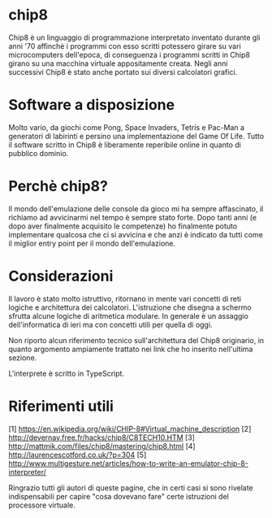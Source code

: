 # chip8

Chip8 è un linguaggio di programmazione interpretato inventato durante gli anni '70 affinchè i programmi con esso scritti potessero girare su vari microcomputers dell'epoca, di conseguenza i programmi scritti in Chip8 girano su una macchina virtuale appositamente creata. Negli anni successivi Chip8 è stato anche portato sui diversi calcolatori grafici.

# Software a disposizione
Molto vario, da giochi come Pong, Space Invaders, Tetris e Pac-Man a generatori di labirinti e persino una implementazione del Game Of Life. Tutto il software scritto in Chip8 è liberamente reperibile online in quanto di pubblico dominio.

# Perchè chip8?
Il mondo dell'emulazione delle console da gioco mi ha sempre affascinato, il richiamo ad avvicinarmi nel tempo è sempre stato forte. Dopo tanti anni (e dopo aver finalmente acquisito le competenze) ho finalmente potuto implementare qualcosa che ci si avvicina e che anzi è indicato da tutti come il miglior entry point per il mondo dell'emulazione.

# Considerazioni
Il lavoro è stato molto istruttivo, ritornano in mente vari concetti di reti logiche e architettura dei calcolatori. L'istruzione che disegna a schermo sfrutta alcune logiche di aritmetica modulare.
In generale è un assaggio dell'informatica di ieri ma con concetti utili per quella di oggi.

Non riporto alcun riferimento tecnico sull'architettura del Chip8 originario, in quanto argomento ampiamente trattato nei link che ho inserito nell'ultima sezione.

L'interprete è scritto in TypeScript.



# Riferimenti utili
[1] https://en.wikipedia.org/wiki/CHIP-8#Virtual_machine_description
[2] http://devernay.free.fr/hacks/chip8/C8TECH10.HTM
[3] http://mattmik.com/files/chip8/mastering/chip8.html
[4] http://laurencescotford.co.uk/?p=304
[5] http://www.multigesture.net/articles/how-to-write-an-emulator-chip-8-interpreter/

Ringrazio tutti gli autori di queste pagine, che in certi casi si sono rivelate indispensabili per capire "cosa dovevano fare" certe istruzioni del processore virtuale.
